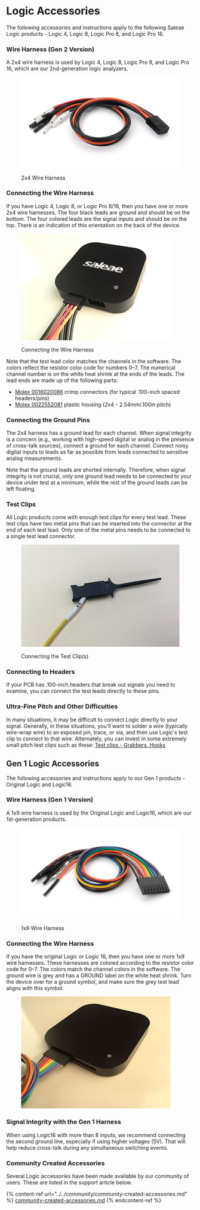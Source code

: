 # Logic Accessories

The following accessories and instructions apply to the following Saleae Logic products - Logic 4, Logic 8, Logic Pro 8, and Logic Pro 16.

### **Wire Harness (Gen 2 Version)**

A 2x4 wire harness is used by Logic 4, Logic 8, Logic Pro 8, and Logic Pro 16, which are our 2nd-generation logic analyzers.

<figure><img src="../../.gitbook/assets/SAL-00097.webp" alt="" width="563"><figcaption><p>2x4 Wire Harness</p></figcaption></figure>

### **Connecting the Wire Harness**

If you have Logic 4, Logic 8, or Logic Pro 8/16, then you have one or more 2x4 wire harnesses. The four black leads are ground and should be on the bottom. The four colored leads are the signal inputs and should be on the top. There is an indication of this orientation on the back of the device.

<figure><img src="../../.gitbook/assets/Logic Accessory Connection (1).jpg" alt=""><figcaption><p>Connecting the Wire Harness</p></figcaption></figure>

Note that the test lead color matches the channels in the software. The colors reflect the resistor color code for numbers 0–7. The numerical channel number is on the white heat shrink at the ends of the leads. The lead ends are made up of the following parts:

* [Molex 0016020086](https://www.molex.com/pdm\_docs/sd/016020086\_sd.pdf) crimp connectors (for typical .100-inch spaced headers/pins)
* [Molex 0022552081](https://www.molex.com/pdm\_docs/sd/022552081\_sd.pdf) plastic housing (2x4 - 2.54mm/.100in pitch)

### **Connecting the Ground Pins**

The 2x4 harness has a ground lead for each channel. When signal integrity is a concern (e.g., working with high-speed digital or analog in the presence of cross-talk sources), connect a ground for each channel. Connect noisy digital inputs to leads as far as possible from leads connected to sensitive analog measurements.

Note that the ground leads are shorted internally. Therefore, when signal integrity is not crucial, only one ground lead needs to be connected to your device under test at a minimum, while the rest of the ground leads can be left floating.

### **Test Clips**

All Logic products come with enough test clips for every test lead. These test clips have two metal pins that can be inserted into the connector at the end of each test lead. Only one of the metal pins needs to be connected to a single test lead connector.

<figure><img src="../../.gitbook/assets/Connecting the Test Clip.jpg" alt="" width="428"><figcaption><p>Connecting the Test Clip(s)</p></figcaption></figure>

### **Connecting to Headers**

If your PCB has .100-inch headers that break out signals you need to examine, you can connect the test leads directly to these pins.

### **Ultra-Fine Pitch and Other Difficulties**

In many situations, it may be difficult to connect Logic directly to your signal. Generally, in these situations, you'll want to solder a wire (typically wire-wrap wire) to an exposed pin, trace, or via, and then use Logic's test clip to connect to that wire. Alternately, you can invest in some extremely small pitch test clips such as these: [Test clips - Grabbers, Hooks](https://www.digikey.com/products/en/test-and-measurement/test-clips-grabbers-hooks/620?k=micro%20gripper)

## Gen 1 Logic Accessories

The following accessories and instructions apply to our Gen 1 products - Original Logic and Logic16.

### Wire Harness (Gen 1 Version)

A 1x9 wire harness is used by the Original Logic and Logic16, which are our 1st-generation products.

<figure><img src="../../.gitbook/assets/SAL-00094.webp" alt="" width="563"><figcaption><p>1x9 Wire Harness</p></figcaption></figure>

### **Connecting the Wire Harness**

If you have the original Logic or Logic 16, then you have one or more 1x9 wire harnesses. These harnesses are colored according to the resistor color code for 0–7. The colors match the channel colors in the software. The ground wire is grey and has a GROUND label on the white heat shrink. Turn the device over for a ground symbol, and make sure the grey test lead aligns with this symbol.

<figure><img src="../../.gitbook/assets/Connecting the 1x9 Wire Harness.jpg" alt=""><figcaption></figcaption></figure>

### **Signal Integrity with the Gen 1 Harness**

When using Logic16 with more than 8 inputs, we recommend connecting the second ground line, especially if using higher voltages (5V). That will help reduce cross-talk during any simultaneous switching events.

### Community Created Accessories

Several Logic accessories have been made available by our community of users. These are listed in the support article below.

{% content-ref url="../../community/community-created-accessories.md" %}
[community-created-accessories.md](../../community/community-created-accessories.md)
{% endcontent-ref %}



